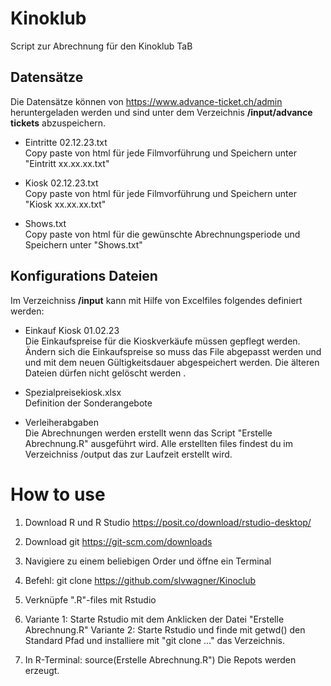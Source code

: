 
# Kinoklub

Script zur Abrechnung für den Kinoklub TaB

## Datensätze

Die Datensätze können von <https://www.advance-ticket.ch/admin>
heruntergeladen werden und sind unter dem Verzeichnis **/input/advance
tickets** abzuspeichern.

-   Eintritte 02.12.23.txt\
    Copy paste von html für jede Filmvorführung und Speichern unter
    "Eintritt xx.xx.xx.txt"

-   Kiosk 02.12.23.txt\
    Copy paste von html für jede Filmvorführung und Speichern unter
    "Kiosk xx.xx.xx.txt"

-   Shows.txt\
    Copy paste von html für die gewünschte Abrechnungsperiode und
    Speichern unter "Shows.txt"

## Konfigurations Dateien

Im Verzeichniss **/input** kann mit Hilfe von Excelfiles folgendes definiert
werden:

-   Einkauf Kiosk 01.02.23\
    Die Einkaufspreise für die Kioskverkäufe müssen gepflegt werden.
    Ändern sich die Einkaufspreise so muss das File abgepasst werden und
    und mit dem neuen Gültigkeitsdauer abgespeichert werden. Die älteren
    Dateien dürfen nicht gelöscht werden .

-   Spezialpreisekiosk.xlsx\
    Definition der Sonderangebote

-   Verleiherabgaben\
    Die Abrechnungen werden erstellt wenn das Script "Erstelle
    Abrechnung.R" ausgeführt wird. Alle erstellten files findest du im
    Verzeichniss /output das zur Laufzeit erstellt wird.

# How to use

1.  Download R und R Studio <https://posit.co/download/rstudio-desktop/>

2.  Download git <https://git-scm.com/downloads>

3.  Navigiere zu einem beliebigen Order und öffne ein Terminal

4.  Befehl: git clone <https://github.com/slvwagner/Kinoclub>

5.  Verknüpfe ".R"-files mit Rstudio

6.  Variante 1: Starte Rstudio mit dem Anklicken der Datei "Erstelle Abrechnung.R"
    Variante 2: Starte Rstudio und finde mit getwd() den Standard Pfad und
    installiere mit "git clone ..." das Verzeichnis. 
  
7.  In R-Terminal: source(Erstelle Abrechnung.R")
    Die Repots werden erzeugt. 
